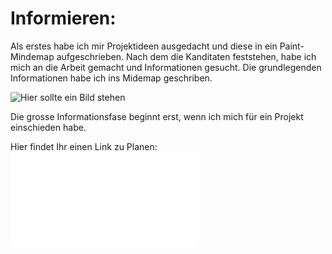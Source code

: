 # Informieren: 
Als erstes habe ich mir Projektideen ausgedacht und diese in ein Paint-Mindemap aufgeschrieben. 
Nach dem die Kanditaten feststehen, habe ich mich an die Arbeit gemacht und Informationen gesucht. Die grundlegenden Informationen habe ich ins Midemap geschriben.  


![Hier sollte ein Bild stehen](Images/)


Die grosse Informationsfase beginnt erst, wenn ich mich für ein Projekt einschieden habe. 


Hier findet Ihr einen Link zu Planen: 
![Dieser Link soll dich zu dem IPERKA Model Planen führen](IPERKA/02_Planung.md)

